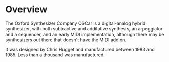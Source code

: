 # Overview

The Oxford Synthesizer Company OSCar is a digital-analog hybrid synthesizer,
with both subtractive and additative synthesis, an arpeggiator and a sequencer,
and an early MIDI implementation, although there may be synthesizers out there that doesn't have the MIDI add on.

It was designed by Chris Hugget and manufactured between 1983 and 1985. Less than a thousand was manufactured.
